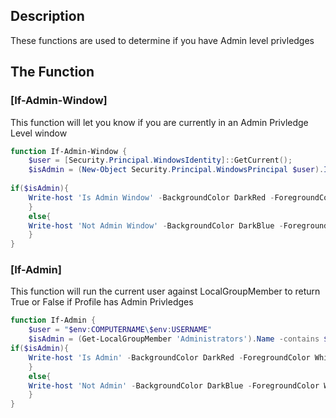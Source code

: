 ## Description

These functions are used to determine if you have Admin level privledges

## The Function

### [If-Admin-Window] 

This function will let you know if you are currently in an Admin Privledge Level window

```PowerShell
function If-Admin-Window {  
	$user = [Security.Principal.WindowsIdentity]::GetCurrent();
	$isAdmin = (New-Object Security.Principal.WindowsPrincipal $user).IsInRole([Security.Principal.WindowsBuiltinRole]::Administrator)  
	
if($isAdmin){
	Write-host 'Is Admin Window' -BackgroundColor DarkRed -ForegroundColor White
	}
	else{
	Write-host 'Not Admin Window' -BackgroundColor DarkBlue -ForegroundColor White
	}
}
```

### [If-Admin] 

This function will run the current user against LocalGroupMember to return True or False if Profile has Admin Privledges

```PowerShell
function If-Admin {
	$user = "$env:COMPUTERNAME\$env:USERNAME"
	$isAdmin = (Get-LocalGroupMember 'Administrators').Name -contains $user
if($isAdmin){
	Write-host 'Is Admin' -BackgroundColor DarkRed -ForegroundColor White
	}
	else{
	Write-host 'Not Admin' -BackgroundColor DarkBlue -ForegroundColor White
	}
}
```